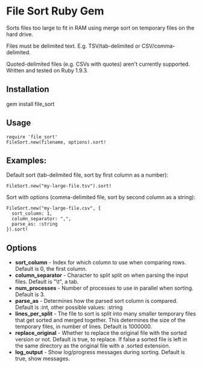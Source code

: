 # File Sort Ruby Gem

Sorts files too large to fit in RAM using merge sort on temporary files on the hard drive.

Files must be delimited text. E.g. TSV/tab-delimited or CSV/comma-delimited.

Quoted-delimited files (e.g. CSVs with quotes) aren't currently supported. Written and tested on Ruby 1.9.3.

## Installation
gem install file_sort

## Usage
    require 'file_sort'
    FileSort.new(filename, options).sort!

## Examples:
Default sort (tab-delimited file, sort by first column as a number):

    FileSort.new("my-large-file.tsv").sort!

Sort with options (comma-delimited file, sort by second column as a string):

    FileSort.new("my-large-file.csv", {
      sort_column: 1,
      column_separator: ",",
      parse_as: :string
    }).sort!

## Options
- **sort_column** - Index for which column to use when comparing rows. Default is 0, the first column.
- **column_separator** - Character to split split on when parsing the input files. Default is "\t", a tab.
- **num_processes** - Number of processes to use in parallel when sorting. Default is 3.
- **parse_as** - Determines how the parsed sort column is compared. Default is :int, other possible values: :string
- **lines_per_split** - The file to sort is split into many smaller temporary files that get sorted and merged together. This determines the size of the temporary files, in number of lines. Default is 1000000.
- **replace_original** - Whether to replace the original file with the sorted version or not. Default is true, to replace. If false a sorted file is left in the same directory as the original file with a .sorted extension.
- **log_output** - Show log/progress messages during sorting. Default is true, show messages.